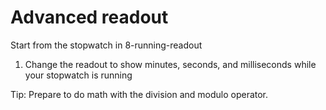 # Advanced readout

Start from the stopwatch in 8-running-readout

1. Change the readout to show minutes, seconds, and milliseconds while your stopwatch is running

Tip:
Prepare to do math with the division and modulo operator.
